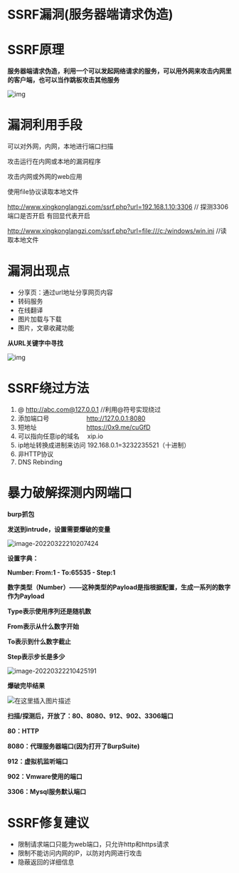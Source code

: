 # SSRF漏洞(服务器端请求伪造)

# SSRF原理

**服务器端请求伪造，利用一个可以发起网络请求的服务，可以用外网来攻击内网里的客户端，也可以当作跳板攻击其他服务**



![img](https://www.t00ls.cc/attachments/month_1707/1707150408d39c5b2dcf5e1a20.jpg)





# 漏洞利用手段

可以对外网，内网，本地进行端口扫描

攻击运行在内网或本地的漏洞程序

攻击内网或外网的web应用

使用file协议读取本地文件

http://www.xingkonglangzi.com/ssrf.php?url=192.168.1.10:3306   // 探测3306端口是否开启 有回显代表开启

http://www.xingkonglangzi.com/ssrf.php?url=file:///c:/windows/win.ini   //读取本地文件





# 漏洞出现点

- 分享页：通过url地址分享网页内容
- 转码服务
- 在线翻译
- 图片加载与下载
- 图片，文章收藏功能

**从URL关键字中寻找**



![img](https://img2018.cnblogs.com/i-beta/1646039/201911/1646039-20191106063648464-50325334.png)





# SSRF绕过方法

1. @										http://abc.com@127.0.0.1       //利用@符号实现绕过
2. 添加端口号　　　　　　http://127.0.0.1:8080
3. 短地址　　　　　　　　https://0x9.me/cuGfD
4. 可以指向任意ip的域名　          xip.io
5. ip地址转换成进制来访问            192.168.0.1=3232235521（十进制）
6. 非HTTP协议
7. DNS Rebinding



# 暴力破解探测内网端口

**burp抓包**

**发送到intrude，设置需要爆破的变量**

![image-20220322210207424](C:\Users\雷神\AppData\Roaming\Typora\typora-user-images\image-20220322210207424.png)





**设置字典：**

**Number: From:1 - To:65535 - Step:1**

**数字类型（Number）——这种类型的Payload是指根据配置，生成一系列的数字作为Payload**

**Type表示使用序列还是随机数**

**From表示从什么数字开始**

**To表示到什么数字截止**

**Step表示步长是多少**







![image-20220322210425191](C:\Users\雷神\AppData\Roaming\Typora\typora-user-images\image-20220322210425191.png)



**爆破完毕结果**



![在这里插入图片描述](https://img-blog.csdnimg.cn/20210110221711863.png?x-oss-process=image/watermark,type_ZmFuZ3poZW5naGVpdGk,shadow_10,text_aHR0cHM6Ly9ibG9nLmNzZG4ubmV0L3FxXzM2MzA0OTE4,size_16,color_FFFFFF,t_70)

**扫描/探测后，开放了：80、8080、912、902、3306端口**

**80：HTTP**

**8080：代理服务器端口(因为打开了BurpSuite)**

**912：虚拟机监听端口**

**902：Vmware使用的端口**

**3306：Mysql服务默认端口**





# SSRF修复建议

- 限制请求端口只能为web端口，只允许http和https请求
- 限制不能访问内网的IP，以防对内网进行攻击
- 隐蔽返回的详细信息